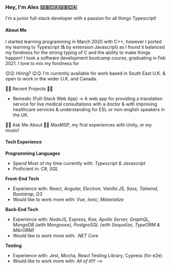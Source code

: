 ### Hey, I'm Alex 🇬🇧🇨🇦🇬🇧🇨🇦
I'm a junior full-stack developer with a passion for all things Typescript!

#### About Me
I started learning programming in March 2020 with C++, however I ported my learning to Typescript (& by extension Javascript) as I found it balanced my fondness for the strong typing of C and the ability to make things happen! I took a software development bootcamp course, graduating in Feb 2021. I love to mix my fondness for 

😉😉 Hiring? 😉😉 I'm currently available for work based in South East U.K. & open to work in the wider U.K. and Canada.

🎻🎻 Recent Projects 🎻🎻
- Remedic (Full-Stack Web App) -> A web app for providing a translation service for live medical consultations with a doctor & with improving healthcare services & understanding for ESL or non-english speakers in the UK.

💬💬 Ask Me About 💬💬 MaxMSP, my first experiences with Unity, or my music!

#### Tech Experience

**Programming Languages**
- Spend Most of my time currently with: *Typescript & Javascript*
- Proficient in: *C#, SQL*

**Front-End Tech**
- Experience with: *React, Angular, Electron, Vanilla JS, Sass, Tailwind, Bootstrap, D3*
- Would like to work more with: *Vue, Ionic, Materialize*

**Back-End Tech**
- Experience with: *NodeJS, Express, Koa, Apollo Server, GraphQL, MongoDB (with Mongoose), PostgreSQL (with Sequelize, TypeORM & MikrORM)*
- Would like to work more with: *.NET Core*

**Testing**
- Experience with: Jest, Mocha, React Testing Library, Cypress (for e2e)
- Would like to work more with: *All of it!!!*
-->
